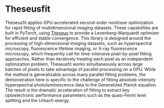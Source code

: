 # Theseusfit
Theseusfit applies GPU-accelerated second-order nonlinear optimization for rapid fitting of multidimensional imaging datasets. These capabilities are built in PyTorch, using [Theseus](https://github.com/facebookresearch/theseus/tree/main) to provide a Levenberg-Marquardt optimizer for efficient and stable convergence. This library is designed around the processing of high-dimensional imaging datasets, such as hyperspectral microscopy, fluorescence lifetime imaging, or X-ray fluorescence microscopy, which frequently call for time-intensive pixel-by-pixel fitting approaches. Rather than iteratively treating each pixel as an independent optimization problem, Theseusfit works simultaneously across large batches of pixels to take advantage of parallel processing on a GPU. While the method is generalizable across many parallel fitting problems, the demonstration here is specific to the challenge of fitting absolute-intensity hyperspectral photoluminescence data to the Generalized Planck equation. The result is the dramatic acceleration of fitting to extract key optoelectronic performance parameters such as the quasi-Fermi level splitting and the Urbach energy. 
